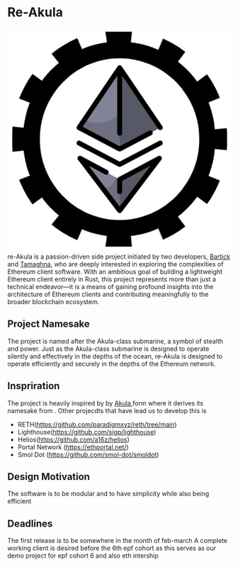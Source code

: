 # Re-Akula
![Reakula logo](static/Reakula.png)
re-Akula is a passion-driven side project initiated by two developers, [Bartick](https://github.com/bartick) and [Tamaghna](https://github.com/RazorClient), who are deeply interested in exploring the complexities of Ethereum client software. 
With an ambitious goal of building a lightweight Ethereum client entirely in Rust, this project represents more than just a technical endeavor—it is a means of gaining profound insights into the architecture of Ethereum clients and contributing meaningfully to the broader blockchain ecosystem.

## Project Namesake

The project is named after the Akula-class submarine, a symbol of stealth and power. Just as the Akula-class submarine is designed to operate silently and effectively in the depths of the ocean, re-Akula is designed to operate efficiently and securely in the depths of the Ethereum network. 

## Inspriration
The project is heavily inspired by by [Akula](https://github.com/akula-bft/akula),form where it derives its namesake from .
Other projecdts that have lead us to develop this is 
- RETH(https://github.com/paradigmxyz/reth/tree/main)
- Lighthouse(https://github.com/sigp/lighthouse)
- Helios(https://github.com/a16z/helios)
- Portal Network (https://ethportal.net/)
- Smol Dot (https://github.com/smol-dot/smoldot)

## Design Motivation 

The software is to be modular and to have simplicity while also being efficient

## Deadlines

The first release is to be somewhere in the month of feb-march 
A complete working client is desired before the 6th epf cohort as this serves as our demo project for epf cohort 6 and also eth intership 